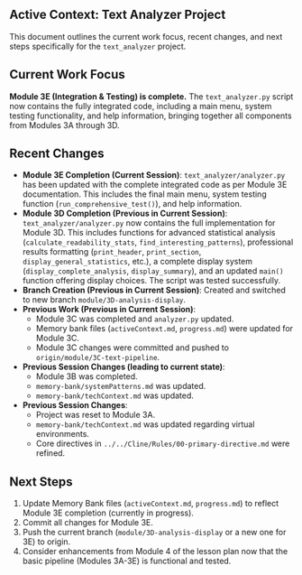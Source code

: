## Active Context: Text Analyzer Project

This document outlines the current work focus, recent changes, and next steps specifically for the `text_analyzer` project.

## Current Work Focus

**Module 3E (Integration & Testing) is complete.** The `text_analyzer.py` script now contains the fully integrated code, including a main menu, system testing functionality, and help information, bringing together all components from Modules 3A through 3D.

## Recent Changes

*   **Module 3E Completion (Current Session)**: `text_analyzer/analyzer.py` has been updated with the complete integrated code as per Module 3E documentation. This includes the final main menu, system testing function (`run_comprehensive_test()`), and help information.
*   **Module 3D Completion (Previous in Current Session)**: `text_analyzer/analyzer.py` now contains the full implementation for Module 3D. This includes functions for advanced statistical analysis (`calculate_readability_stats`, `find_interesting_patterns`), professional results formatting (`print_header`, `print_section`, `display_general_statistics`, etc.), a complete display system (`display_complete_analysis`, `display_summary`), and an updated `main()` function offering display choices. The script was tested successfully.
*   **Branch Creation (Previous in Current Session)**: Created and switched to new branch `module/3D-analysis-display`.
*   **Previous Work (Previous in Current Session)**:
    *   Module 3C was completed and `analyzer.py` updated.
    *   Memory bank files (`activeContext.md`, `progress.md`) were updated for Module 3C.
    *   Module 3C changes were committed and pushed to `origin/module/3C-text-pipeline`.
*   **Previous Session Changes (leading to current state)**:
    *   Module 3B was completed.
    *   `memory-bank/systemPatterns.md` was updated.
    *   `memory-bank/techContext.md` was updated.
*   **Previous Session Changes**:
    *   Project was reset to Module 3A.
    *   `memory-bank/techContext.md` was updated regarding virtual environments.
    *   Core directives in `../../Cline/Rules/00-primary-directive.md` were refined.

## Next Steps

1.  Update Memory Bank files (`activeContext.md`, `progress.md`) to reflect Module 3E completion (currently in progress).
2.  Commit all changes for Module 3E.
3.  Push the current branch (`module/3D-analysis-display` or a new one for 3E) to origin.
4.  Consider enhancements from Module 4 of the lesson plan now that the basic pipeline (Modules 3A-3E) is functional and tested.
